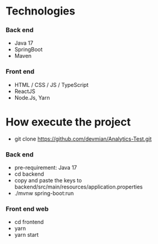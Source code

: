 # Technologies

### Back end

- Java 17
- SpringBoot
- Maven

### Front end

- HTML / CSS / JS / TypeScript
- ReactJS
- Node.Js, Yarn

# How execute the project

- git clone https://github.com/devmian/Analytics-Test.git

### Back end

- pre-requirement: Java 17
- cd backend
- copy and paste the keys to backend/src/main/resources/application.properties
- ./mvnw spring-boot:run

### Front end web

- cd frontend
- yarn
- yarn start
